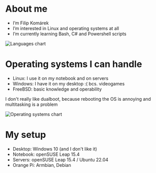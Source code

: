 # About me
- I’m Filip Komárek
- I’m interested in Linux and operating systems at all
- I’m currently learning Bash, C# and Powershell scripts

![Languages chart](https://wakatime.com/share/@filip2cz/53b4c32b-7e3d-47ff-9db0-3cfc487a31e7.png)

# Operating systems I can handle
- Linux: I use it on my notebook and on servers
- Windows: I have it on my desktop :( bcs. videogames
- FreeBSD: basic knowledge and operability

I don't really like dualboot, because rebooting the OS is annoying and multitasking is a problem

![Operating systems chart](https://wakatime.com/share/@filip2cz/7c28dba6-15fa-4cad-8018-3bf092d3192f.png)

# My setup
- Desktop: Windows 10 (and I don't like it)
- Notebook: openSUSE Leap 15.4
- Servers: openSUSE Leap 15.4 / Ubuntu 22.04
- Orange Pi: Armbian, Debian

<!---
filip2cz/filip2cz is a ✨ special ✨ repository because its `README.md` (this file) appears on your GitHub profile.
You can click the Preview link to take a look at your changes.
--->
